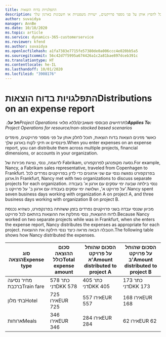 ```yaml
---
title: התפלגויות בדוח הוצאות
description: כאשר מזינים הוצאות בדוח הוצאות, תוכל להפיץ אותן על פני מספר פרויקטים, ישויות משפטיות או חשבונות בארגון שלך.
author: suvaidya
manager: AnnBe
ms.date: 10/10/2020
ms.topic: article
ms.service: dynamics-365-customerservice
ms.reviewer: kfend
ms.author: suvaidya
ms.openlocfilehash: a1fa7383e7715fe57380de0a006ccc4e020bb5a5
ms.sourcegitcommit: 56c42d7f5995a674426a1c2a81bae897dceb391c
ms.translationtype: HT
ms.contentlocale: he-IL
ms.lasthandoff: 10/01/2020
ms.locfileid: "3908176"
---
```

# <a name="distributions-on-an-expense-report"></a><span data-ttu-id="dd0a4-103">התפלגויות בדוח הוצאות</span><span class="sxs-lookup"><span data-stu-id="dd0a4-103">Distributions on an expense report</span></span>

<span data-ttu-id="dd0a4-104">_**חל על:** ‏Project Operations לתרחישים מבוססי משאבים/ללא מלאי_</span><span class="sxs-lookup"><span data-stu-id="dd0a4-104">_**Applies To:** Project Operations for resource/non-stocked based scenarios_</span></span>

<span data-ttu-id="dd0a4-105">כאשר מזינים הוצאות בדוח הוצאות, תוכל לחלק אותן על פני מספר פרויקטים, מימדים פיננסיים או תיקי לקוח בארגון שלך.</span><span class="sxs-lookup"><span data-stu-id="dd0a4-105">When you enter expenses on an expense report, you can distribute them across multiple projects, financial dimensions, or accounts in your organization.</span></span>

<span data-ttu-id="dd0a4-106">לדוגמה, ננסי, נציגת מכירות של Fabrikam, נסעה מקופנהגן לפרנקפורט.</span><span class="sxs-lookup"><span data-stu-id="dd0a4-106">For example, Nancy, a Fabrikam sales representative, traveled from Copenhagen to Frankfurt.</span></span> <span data-ttu-id="dd0a4-107">בפרנקפורט נפגשה ננסי עם שני ארגונים כדי לדון בפרויקטים נפרדים לכל ארגון.</span><span class="sxs-lookup"><span data-stu-id="dd0a4-107">In Frankfurt, Nancy met with two organizations to discuss separate projects for each organization.</span></span> <span data-ttu-id="dd0a4-108">ננסי בילתה שבעה ימי עסקים עם ארגון א' בעבודה על פרויקט א', ושלושה ימי עסקים בעבודה עם ארגון ב' על פרויקט ב'.</span><span class="sxs-lookup"><span data-stu-id="dd0a4-108">Nancy spent seven business days working with organization A on project A, and three business days working with organization B on project B.</span></span>

<span data-ttu-id="dd0a4-109">מכיוון שננסי עבדה בשני פרויקטים נפרדים בזמן ששהתה בפרנקפורט, כשהיא נכנסת לדוח ההוצאות, ננסי מחלקת את ההוצאות בהתאם לכל פרויקט.</span><span class="sxs-lookup"><span data-stu-id="dd0a4-109">Because Nancy worked on two separate projects while was in Frankfurt, when she enters the expense report, Nancy distributes the expenses as appropriate for each project.</span></span> <span data-ttu-id="dd0a4-110">הטבלה הבאה מראה כיצד ננסי חילקה את ההוצאות.</span><span class="sxs-lookup"><span data-stu-id="dd0a4-110">The following table shows how Nancy distributed the expenses.</span></span>

| <span data-ttu-id="dd0a4-111">סוג הוצאה</span><span class="sxs-lookup"><span data-stu-id="dd0a4-111">Expense type</span></span> | <span data-ttu-id="dd0a4-112">סכום ההוצאה כולל</span><span class="sxs-lookup"><span data-stu-id="dd0a4-112">Total expense amount</span></span> | <span data-ttu-id="dd0a4-113">הסכום שהוחל על פרויקט א'</span><span class="sxs-lookup"><span data-stu-id="dd0a4-113">Amount distributed to project A</span></span> | <span data-ttu-id="dd0a4-114">הסכום שהוחל על פרויקט ב'</span><span class="sxs-lookup"><span data-stu-id="dd0a4-114">Amount distributed to project B</span></span> |
|--------------|----------------------|---------------------------------|---------------------------------|
| <span data-ttu-id="dd0a4-115">מחיר נסיעה ברכבת</span><span class="sxs-lookup"><span data-stu-id="dd0a4-115">Train fare</span></span>   | <span data-ttu-id="dd0a4-116">578 כתר דני</span><span class="sxs-lookup"><span data-stu-id="dd0a4-116">DKK 578</span></span>              | <span data-ttu-id="dd0a4-117">405 כתר דני</span><span class="sxs-lookup"><span data-stu-id="dd0a4-117">DKK 405</span></span>                         | <span data-ttu-id="dd0a4-118">173 כתר דני</span><span class="sxs-lookup"><span data-stu-id="dd0a4-118">DKK 173</span></span>                         |
| <span data-ttu-id="dd0a4-119">בתי מלון</span><span class="sxs-lookup"><span data-stu-id="dd0a4-119">Hotel</span></span>        | <span data-ttu-id="dd0a4-120">725‎ אירו</span><span class="sxs-lookup"><span data-stu-id="dd0a4-120">EUR 725</span></span>              | <span data-ttu-id="dd0a4-121">557‎ אירו</span><span class="sxs-lookup"><span data-stu-id="dd0a4-121">EUR 557</span></span>                         | <span data-ttu-id="dd0a4-122">168‎ אירו</span><span class="sxs-lookup"><span data-stu-id="dd0a4-122">EUR 168</span></span>                         |
| <span data-ttu-id="dd0a4-123">ארוחות</span><span class="sxs-lookup"><span data-stu-id="dd0a4-123">Meals</span></span>        | <span data-ttu-id="dd0a4-124">346‎ אירו</span><span class="sxs-lookup"><span data-stu-id="dd0a4-124">EUR 346</span></span>              | <span data-ttu-id="dd0a4-125">284‎ אירו</span><span class="sxs-lookup"><span data-stu-id="dd0a4-125">EUR 284</span></span>                         | <span data-ttu-id="dd0a4-126">62‎ אירו</span><span class="sxs-lookup"><span data-stu-id="dd0a4-126">EUR 62</span></span>                          |
